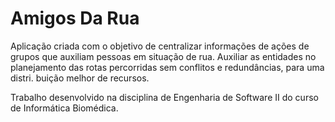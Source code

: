 Amigos Da Rua
===========

Aplicação criada com o objetivo de centralizar informações de ações de grupos que auxiliam pessoas em situação de rua. Auxiliar as entidades no planejamento das rotas percorridas sem conflitos e redundâncias, para uma distri.
buição melhor de recursos.

Trabalho desenvolvido na disciplina de Engenharia de Software II do curso de Informática Biomédica.
